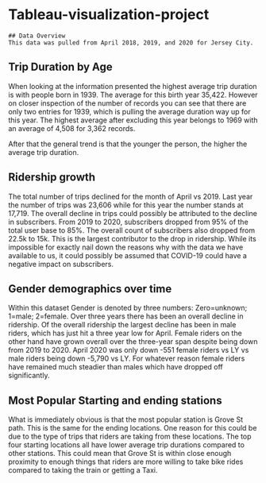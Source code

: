 # Tableau-visualization-project



	## Data Overview
	This data was pulled from April 2018, 2019, and 2020 for Jersey City. 


## Trip Duration by Age

When looking at the information presented the highest average trip duration is with people born in 1939. The average for this birth year 35,422. However on closer inspection of the number of records you can see that there are only two entries for 1939, which is pulling the average duration way up for this year. The highest average after excluding this year belongs to 1969 with an average of 4,508 for 3,362 records. 

After that the general trend is that the younger the person, the higher the average trip duration. 

## Ridership growth

The total number of trips declined for the month of April vs 2019. Last year the number of trips was 23,606 while for this year the number stands at 17,719. The overall decline in trips could possibly be attributed to the decline in subscribers. From 2019 to 2020, subscribers dropped from 95% of the total user base to 85%. The overall count of subscribers also dropped from 22.5k to 15k. This is the largest contributor to the drop in ridership. While its impossible for exactly nail down the reasons why with the data we have available to us, it could possibly be assumed that COVID-19 could have a negative impact on subscribers.

## Gender demographics over time

Within this dataset Gender is denoted by three numbers: Zero=unknown; 1=male; 2=female. Over three years there has been an overall decline in ridership. Of the overall ridership the largest decline has been in male riders, which has just hit a three year low for April. Female riders on the other hand have grown overall over the three-year span despite being down from 2019 to 2020. April 2020 was only down -551 female riders vs LY vs male riders being down -5,790 vs LY. For whatever reason female riders have remained much steadier than males which have dropped off significantly.

## Most Popular Starting and ending stations

What is immediately obvious is that the most popular station is Grove St path. This is the same for the ending locations. One reason for this could be due to the type of trips that riders are taking from these locations. The top four starting locations all have lower average trip durations compared to other stations. This could mean that Grove St is within close enough proximity to enough things that riders are more willing to take bike rides compared to taking the train or getting a Taxi.  


